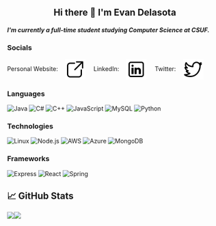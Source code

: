 ## <div align="center">Hi there 👋 I'm Evan Delasota</div>
##### I'm currently a full-time student studying Computer Science at CSUF.
### Socials
Personal Website:  &nbsp; &nbsp;<a href="https://www.evandelasota.com/" target="_blank"><img align="center" src="https://raw.githubusercontent.com/evan-delasota/evan-delasota/main/icons8-external-link-48.png" alt="Personal Website"/></a> &nbsp; &nbsp; LinkedIn:  &nbsp; &nbsp;<a href="https://www.linkedin.com/in/evan-delasota/" target="_blank"><img align="center" src="https://raw.githubusercontent.com/evan-delasota/evan-delasota/main/icons8-linkedin-48.png" alt="LinkedIn"/></a> &nbsp; &nbsp; Twitter:  &nbsp; &nbsp;<a href="https://twitter.com/EDelasota/" target="_blank"><img align="center" src="https://raw.githubusercontent.com/evan-delasota/evan-delasota/main/icons8-twitter-48.png" alt="Twitter"/></a>

### Languages
![Java](https://img.shields.io/badge/-Java-000?&logo=Java&logoColor=007396)
![C#](https://img.shields.io/badge/-C#-000?&logo=C#&logoColor=00599C)
![C++](https://img.shields.io/badge/-C++-000?&logo=c%2b%2b&logoColor=00599C)
![JavaScript](https://img.shields.io/badge/-JavaScript-000?&logo=JavaScript)
![MySQL](https://img.shields.io/badge/-MySQL-000?&logo=MySQL)
![Python](https://img.shields.io/badge/-Python-000?&logo=Python)

### Technologies
![Linux](https://img.shields.io/badge/-Linux-000?&logo=Linux)
![Node.js](https://img.shields.io/badge/-Node.js-000?&logo=node.js)
![AWS](https://img.shields.io/badge/-AWS-000?&logo=Amazon-AWS&logoColor=F90)
![Azure](https://img.shields.io/badge/-Azure-000?&logo=azure-devops)
![MongoDB](https://img.shields.io/badge/-mongodb-000?&logo=mongodb)

### Frameworks
![Express](https://img.shields.io/badge/-Express-000?&logo=Express)
![React](https://img.shields.io/badge/-React-000?&logo=React)
![Spring](https://img.shields.io/badge/-Spring-000?&logo=Spring)


## &#x1f4c8; GitHub Stats
<a href="https://www.evandelasota.com/"><img height="150px" src="https://github-readme-stats.vercel.app/api?username=evan-delasota&hide_border=true&show_icons=true&include_all_commits=true&count_private=true&line_height=21&title_color=ffffff&text_color=c9cacc&icon_color=2bbc8a&bg_color=1d1f21&theme=graywhite" /><img height="150px" src="https://github-readme-stats.vercel.app/api/top-langs/?username=evan-delasota&hide_border=true&layout=compact&langs_count=7&title_color=ffffff&text_color=c9cacc&icon_color=fff&bg_color=1d1f21&theme=graywhite" /></a>
